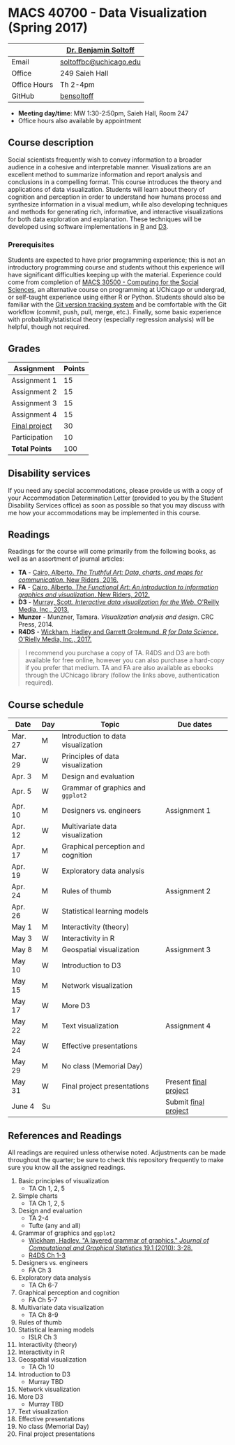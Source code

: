 # MACS 40700 - Data Visualization (Spring 2017)

|  | [Dr. Benjamin Soltoff](http://www.bensoltoff.com/) |
|--------------|----------------------------------------------------|
| Email | soltoffbc@uchicago.edu |
| Office | 249 Saieh Hall |
| Office Hours | Th 2-4pm |
| GitHub | [bensoltoff](https://github.com/bensoltoff) |

* **Meeting day/time**: MW 1:30-2:50pm, Saieh Hall, Room 247
* Office hours also available by appointment

## Course description

Social scientists frequently wish to convey information to a broader audience in a cohesive and interpretable manner. Visualizations are an excellent method to summarize information and report analysis and conclusions in a compelling format. This course introduces the theory and applications of data visualization. Students will learn about theory of cognition and perception in order to understand how humans process and synthesize information in a visual medium, while also developing techniques and methods for generating rich, informative, and interactive visualizations for both data exploration and explanation. These techniques will be developed using software implementations in [R](https://www.r-project.org/) and [D3](https://d3js.org/).

### Prerequisites

Students are expected to have prior programming experience; this is not an introductory programming course and students without this experience will have significant difficulties keeping up with the material. Experience could come from completion of [MACS 30500 - Computing for the Social Sciences](http://cfss.uchicago.edu/), an alternative course on programming at UChicago or undergrad, or self-taught experience using either R or Python. Students should also be familiar with the [Git version tracking system](https://git-scm.com/) and be comfortable with the Git workflow (commit, push, pull, merge, etc.). Finally, some basic experience with probability/statistical theory (especially regression analysis) will be helpful, though not required.

## Grades

| Assignment | Points |
|------------------|--------|
| Assignment 1 | 15 |
| Assignment 2 | 15 |
| Assignment 3 | 15 |
| Assignment 4 | 15 |
| [Final project](assignments/final-project.md) | 30 |
| Participation | 10 |
| **Total Points** | 100 |

## Disability services

If you need any special accommodations, please provide us with a copy of your Accommodation Determination Letter (provided to you by the Student Disability Services office) as soon as possible so that you may discuss with me how your accommodations may be implemented in this course.

## Readings

Readings for the course will come primarily from the following books, as well as an assortment of journal articles:

* **TA** - [Cairo, Alberto. *The Truthful Art: Data, charts, and maps for communication*. New Riders, 2016.](http://proquestcombo.safaribooksonline.com.proxy.uchicago.edu/book/databases-and-reporting-tools/9780133440492)
* **FA** - [Cairo, Alberto. *The Functional Art: An introduction to information graphics and visualization*. New Riders, 2012.](http://proquestcombo.safaribooksonline.com.proxy.uchicago.edu/book/graphic-design/9780133041187)
* **D3** - [Murray, Scott. *Interactive data visualization for the Web*. O'Reilly Media, Inc., 2013.](http://alignedleft.com/work/d3-book)
* **Munzer** - Munzner, Tamara. *Visualization analysis and design*. CRC Press, 2014.
* **R4DS** - [Wickham, Hadley and Garrett Grolemund. *R for Data Science*. O'Rielly Media, Inc., 2017.](http://r4ds.had.co.nz/)

> I recommend you purchase a copy of TA. R4DS and D3 are both available for free online, however you can also purchase a hard-copy if you prefer that medium. TA and FA are also available as ebooks through the UChicago library (follow the links above, authentication required).

## Course schedule

| Date | Day | Topic | Due dates |
|---------|-----|------------------------------------|-------------------------------------------------------|
| Mar. 27 | M | Introduction to data visualization |  |
| Mar. 29 | W | Principles of data visualization |  |
| Apr. 3 | M | Design and evaluation |  |
| Apr. 5 | W | Grammar of graphics and `ggplot2` |  |
| Apr. 10 | M | Designers vs. engineers | Assignment 1 |
| Apr. 12 | W | Multivariate data visualization |  |
| Apr. 17 | M | Graphical perception and cognition |  |
| Apr. 19 | W | Exploratory data analysis |  |
| Apr. 24 | M | Rules of thumb | Assignment 2 |
| Apr. 26 | W | Statistical learning models |  |
| May 1 | M | Interactivity (theory) |  |
| May 3 | W | Interactivity in R |  |
| May 8 | M | Geospatial visualization | Assignment 3 |
| May 10 | W | Introduction to D3 |  |
| May 15 | M | Network visualization |  |
| May 17 | W | More D3 |  |
| May 22 | M | Text visualization | Assignment 4 |
| May 24 | W | Effective presentations |  |
| May 29 | M | No class (Memorial Day) |  |
| May 31 | W | Final project presentations | Present [final project](assignments/final-project.md) |
| June 4 | Su |  | Submit [final project](assignments/final-project.md) |

## References and Readings

All readings are required unless otherwise noted. Adjustments can be made throughout the quarter; be sure to check this repository frequently to make sure you know all the assigned readings.

1. Basic principles of visualization
    * TA Ch 1, 2, 5
1. Simple charts
    * TA Ch 1, 2, 5
1. Design and evaluation
    * TA 2-4
    * Tufte (any and all)
1. Grammar of graphics and `ggplot2`
    * [Wickham, Hadley. "A layered grammar of graphics." *Journal of Computational and Graphical Statistics* 19.1 (2010): 3-28.](http://www-tandfonline-com.proxy.uchicago.edu/doi/abs/10.1198/jcgs.2009.07098)
    * [R4DS Ch 1-3](http://r4ds.had.co.nz/)
1. Designers vs. engineers
    * FA Ch 3
1. Exploratory data analysis
    * TA Ch 6-7
1. Graphical perception and cognition
    * FA Ch 5-7
1. Multivariate data visualization
    * TA Ch 8-9
1. Rules of thumb
1. Statistical learning models
    * ISLR Ch 3
1. Interactivity (theory)
1. Interactivity in R
1. Geospatial visualization
    * TA Ch 10
1. Introduction to D3
    * Murray TBD
1. Network visualization
1. More D3
    * Murray TBD
1. Text visualization
1. Effective presentations
1. No class (Memorial Day)
1. Final project presentations
